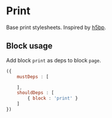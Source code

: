 # Print

Base print stylesheets. Inspired by [h5bp](https://github.com/h5bp/html5-boilerplate).

## Block usage

Add block `print` as deps to block `page`.

``` js
({
    mustDeps : [

    ],
    shouldDeps : [
        { block : 'print' }
    ]
})
```
